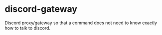 # discord-gateway
Discord proxy/gateway so that a command does not need to know exactly how to talk to discord.
